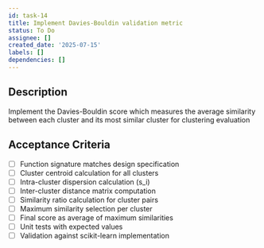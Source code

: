 ```yaml
---
id: task-14
title: Implement Davies-Bouldin validation metric
status: To Do
assignee: []
created_date: '2025-07-15'
labels: []
dependencies: []
---
```


## Description

Implement the Davies-Bouldin score which measures the average similarity between each cluster and its most similar cluster for clustering evaluation

## Acceptance Criteria

- [ ] Function signature matches design specification
- [ ] Cluster centroid calculation for all clusters
- [ ] Intra-cluster dispersion calculation (s_i)
- [ ] Inter-cluster distance matrix computation
- [ ] Similarity ratio calculation for cluster pairs
- [ ] Maximum similarity selection per cluster
- [ ] Final score as average of maximum similarities
- [ ] Unit tests with expected values
- [ ] Validation against scikit-learn implementation
